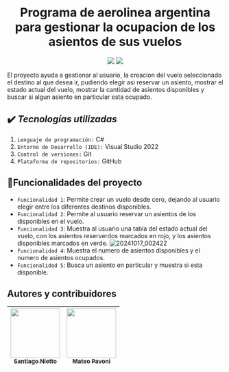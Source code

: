 # <h1 align="center"> Programa de aerolinea argentina para gestionar la ocupacion de los asientos de sus vuelos </h1>
<p align="center"> <img src="https://img.shields.io/badge/status-En%20desarrollo-yellowgreen"> <img src="https://img.shields.io/badge/release_date-October-green"> </p>

El proyecto ayuda a gestionar al usuario, la creacion del vuelo seleccionado el destino al que desea ir, pudiendo elegir asi reservar un asiento, mostrar el estado actual del vuelo, mostrar la cantidad de asientos disponibles y buscar si algun asiento en particular esta ocupado.

## ✔️ *Tecnologías utilizadas* 

1. `Lenguaje de programación:` C#
2. `Entorno de Desarrollo (IDE):` Visual Studio 2022
3. `Control de versiones:` Git
4. `Plataforma de repositorios:` GitHub

## 🔨Funcionalidades del proyecto

- `Funcionalidad 1`: Permite crear un vuelo desde cero, dejando al usuario elegir entre los diferentes destinos disponibles.
- `Funcionalidad 2`: Permite al usuario reservar un asientos de los disponibles en el vuelo.
- `Funcionalidad 3`: Muestra al usuario una tabla del estado actual del vuelo, con los asientos reserverdos marcados en rojo, y los asientos disponibles marcados en verde.
 ![20241017_002422](https://github.com/user-attachments/assets/f06d7336-6cc6-41c1-b307-ec71a89c520a)
- `Funcionalidad 4`: Muestra el numero de asientos disponibles y el numero de asientos ocupados.
- `Funcionalidad 5`: Busca un asiento en particular y muestra si esta disponible.

## Autores y contribuidores 

| [<img src="https://avatars.githubusercontent.com/u/156868155?v=4" width=115><br><sub>Santiago Nietto</sub>](https://github.com/santiagonietto) |  [<img src="https://avatars.githubusercontent.com/u/169093886?v=4" width=115><br><sub>Mateo Pavoni</sub>](https://github.com/mateooo07) 
| :---: | :---: | 
